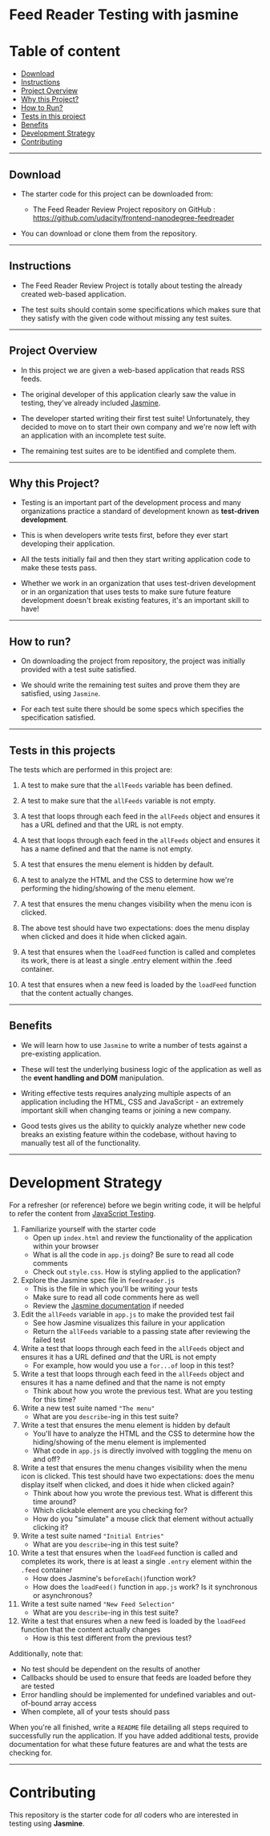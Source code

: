 # Feed Reader Testing with jasmine

# Table of content

- [Download](#download)
- [Instructions](#instructions)
- [Project Overview](#project-overview)
- [Why this Project?](#why-this-project)
- [How to Run?](#how-to-run)
- [Tests in this project](#tests-in-this-projects)
- [Benefits](#benefits)
- [Development Strategy](#development-strategy)
- [Contributing](#contributing)

----------------

## Download

- The starter code for this project can be downloaded from:

    * The Feed Reader Review Project repository on GitHub : <https://github.com/udacity/frontend-nanodegree-feedreader>

- You can download or clone them from the repository.

----------------

## Instructions

- The Feed Reader Review Project is totally about testing the already created web-based application.

- The test suits should contain some specifications which makes sure that they satisfy with the given code without missing any test suites.

------------------

## Project Overview

- In this project we are given a web-based application that reads RSS feeds.

- The original developer of this application clearly saw the value in testing, they've already included [Jasmine](http://jasmine.github.io/).

- The developer started writing their first test suite! Unfortunately, they decided to move on to start their own company and we're now left with an application with an incomplete test suite.

- The remaining test suites are to be identified and complete them.

---------------

## Why this Project?

- Testing is an important part of the development process and many organizations practice a standard of development known as **test-driven development**.

- This is when developers write tests first, before they ever start developing their application.

- All the tests initially fail and then they start writing application code to make these tests pass.

- Whether we work in an organization that uses test-driven development or in an organization that uses tests to make sure future feature development doesn't break existing features, it's an important skill to have!

-------------------

## How to run?

- On downloading the project from repository, the project was initially provided with a test suite satisfied.

- We should write the remaining test suites and prove them they are satisfied, using `Jasmine`.

- For each test suite there should be some specs which specifies the specification satisfied.

----------------------

## Tests in this projects

 The tests which are performed in this project are:
 
   1. A test to make sure that the `allFeeds` variable has been defined.

   2. A test to make sure that the `allFeeds` variable is not empty.

   3. A test that loops through each feed in the `allFeeds` object and ensures it has a URL defined and that the URL is not empty.

   4. A test that loops through each feed in the `allFeeds` object and ensures it has a name defined and that the name is not empty.

   5. A test that ensures the menu element is hidden by default.

   6. A test to analyze the HTML and the CSS to determine how we're performing the hiding/showing of the menu element.

   7. A test that ensures the menu changes visibility when the menu icon is clicked.

   8. The above test should have two expectations: does the menu display when clicked and does it hide when clicked again.

   9. A test that ensures when the `loadFeed` function is called and completes its work, there is at least a single .entry element within the .feed container.

   10. A test that ensures when a new feed is loaded by the `loadFeed` function that the content actually changes.

---------------------

## Benefits

- We will learn how to use `Jasmine` to write a number of tests against a pre-existing application.

- These will test the underlying business logic of the application as well as the **event handling and DOM** manipulation.

- Writing effective tests requires analyzing multiple aspects of an application including the HTML, CSS and JavaScript - an extremely important skill when changing teams or joining a new company.

- Good tests gives us the ability to quickly analyze whether new code breaks an existing feature within the codebase, without having to manually test all of the functionality.

----------------

# Development Strategy

For a refresher (or reference) before we begin writing code, it will be helpful to refer the content from [JavaScript Testing](https://www.udacity.com/course/javascript-testing--ud549).

1. Familiarize yourself with the starter code
    * Open up `index.html` and review the functionality of the application within your browser
    * What is all the code in `app.js` doing? Be sure to read all code comments
    * Check out `style.css`. How is styling applied to the application?
2. Explore the Jasmine spec file in `feedreader.js`
    * This is the file in which you'll be writing your tests
    * Make sure to read all code comments here as well
    * Review the [Jasmine documentation](http://jasmine.github.io) if needed
3. Edit the `allFeeds` variable in `app.js` to make the provided test fail
    * See how Jasmine visualizes this failure in your application
    * Return the `allFeeds` variable to a passing state after reviewing the failed test
4. Write a test that loops through each feed in the `allFeeds` object and ensures it has a URL defined _and_ that the URL is not empty
    * For example, how would you use a `for...of` loop in this test?
5. Write a test that loops through each feed in the `allFeeds` object and ensures it has a name defined and that the name is not empty
    * Think about how you wrote the previous test. What are you testing for this time?
6. Write a new test suite named `"The menu"`
    * What are you `describe`-ing in this test suite?
7. Write a test that ensures the menu element is hidden by default
    * You'll have to analyze the HTML and the CSS to determine how the hiding/showing of the menu element is implemented
    * What code in `app.js` is directly involved with toggling the menu on and off?
8. Write a test that ensures the menu changes visibility when the menu icon is clicked. This test should have two expectations: does the menu display itself when clicked, and does it hide when clicked again?
    * Think about how you wrote the previous test. What is different this time around?
    * Which clickable element are you checking for?
    * How do you "simulate" a mouse click that element without actually clicking it?
9. Write a test suite named `"Initial Entries"`
    * What are you `describe`-ing in this test suite?
10. Write a test that ensures when the `loadFeed` function is called and completes its work, there is at least a single `.entry` element within the `.feed` container
    * How does Jasmine's `beforeEach()`function work?
    * How does the `loadFeed()` function in `app.js` work? Is it synchronous or asynchronous?
11. Write a test suite named `"New Feed Selection"`
    * What are you `describe`-ing in this test suite?
12. Write a test that ensures when a new feed is loaded by the `loadFeed` function that the content actually changes
    * How is this test different from the previous test?

Additionally, note that:

 * No test should be dependent on the results of another
 * Callbacks should be used to ensure that feeds are loaded before they are tested
 * Error handling should be implemented for undefined variables and out-of-bound array access
 * When complete, all of your tests should pass

When you're all finished, write a `README` file detailing all steps required to successfully run the application. If you have added additional tests, provide documentation for what these future features are and what the tests are checking for.

-----------

# Contributing

This repository is the starter code for _all_ coders who are interested in testing using **Jasmine**.
